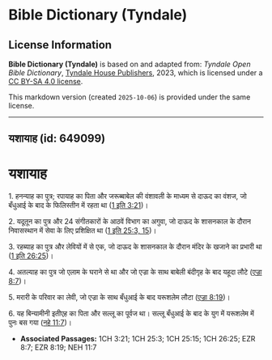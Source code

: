 # Bible Dictionary (Tyndale)

## License Information

**Bible Dictionary (Tyndale)** is based on and adapted from: _Tyndale Open Bible Dictionary_, [Tyndale House Publishers](https://tyndaleopenresources.com/), 2023, which is licensed under a [CC BY-SA 4.0 license](https://creativecommons.org/licenses/by-sa/4.0/legalcode.en).

This markdown version (created `2025-10-06`) is provided under the same license.



--------------------------------

## यशायाह (id: 649099)

यशायाह
======

1\. हनन्याह का पुत्र; रपायाह का पिता और जरूब्बाबेल की वंशावली के माध्यम से दाऊद का वंशज, जो बँधुआई के बाद के फिलिस्तीन में रहता था ([1 इति 3:21](https://ref.ly/1Chr3:21))।

2\. यदूतून का पुत्र और 24 संगीतकारों के आठवें विभाग का अगुवा, जो दाऊद के शासनकाल के दौरान निवासस्थान में सेवा के लिए प्रशिक्षित था ([1 इति 25:3, 15](https://ref.ly/1Chr25:3,1Chr25:15))।

3\. रहब्याह का पुत्र और लेवियों में से एक, जो दाऊद के शासनकाल के दौरान मंदिर के खजाने का प्रभारी था ([1 इति 26:25](https://ref.ly/1Chr26:25))।

4\. अतल्याह का पुत्र जो एलाम के घराने से था और जो एज्रा के साथ बाबेली बंदीगृह के बाद यहूदा लौटे ([एज्रा 8:7](https://ref.ly/Ezra8:7))।

5\. मरारी के परिवार का लेवी, जो एज्रा के साथ बँधुआई के बाद यरूशलेम लौटा ([एज्रा 8:19](https://ref.ly/Ezra8:19))।

6\. यह बिन्यामीनी इतीएह का पिता और सल्लू का पूर्वज था। सल्लू बँधुआई के बाद के युग में यरूशलेम में पुनः बस गया ([नहे 11:7](https://ref.ly/Neh11:7))।

* **Associated Passages:** 1CH 3:21; 1CH 25:3; 1CH 25:15; 1CH 26:25; EZR 8:7; EZR 8:19; NEH 11:7

